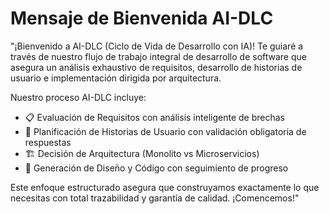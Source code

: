 # Mensaje de Bienvenida AI-DLC

"¡Bienvenido a AI-DLC (Ciclo de Vida de Desarrollo con IA)! Te guiaré a través de nuestro flujo de trabajo integral de desarrollo de software que asegura un análisis exhaustivo de requisitos, desarrollo de historias de usuario e implementación dirigida por arquitectura.

Nuestro proceso AI-DLC incluye:

- 📋 Evaluación de Requisitos con análisis inteligente de brechas
- 📖 Planificación de Historias de Usuario con validación obligatoria de respuestas
- 🏗️ Decisión de Arquitectura (Monolito vs Microservicios)
- 🎯 Generación de Diseño y Código con seguimiento de progreso

Este enfoque estructurado asegura que construyamos exactamente lo que necesitas con total trazabilidad y garantía de calidad. ¡Comencemos!"